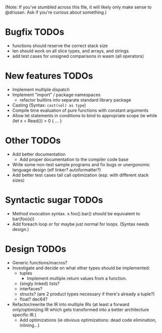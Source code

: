 (Note: If you've stumbled across this file, it will likely only make sense to @driusan. Ask if you're curious
about something.)

# Bugfix TODOs
- functions should reserve the correct stack size
- len should work on all slice types, and arrays, and strings
- add test cases for unsigned comparisons in wasm (all operators)

# New features TODOs

- Implement multiple dispatch
- Implement "import" / package namespaces
	- refactor builtins into separate standard library package
- Casting (Syntax: `cast(val) as type`)
- Compile time evaluation of pure functions with constant arguments
- Allow let statements in conditions to bind to appropriate scope (ie while (let x = Read()) > 0 { ... }

# Other TODOs

- Add better documentation
	- Add proper documentation to the compiler code base
- Write some non-test sample programs and fix bugs or unergonomic language design (elf linker? autoformatter?)
- Add better test cases tail call optimization (esp. with different stack sizes)

# Syntactic sugar TODOs

- Method invocation syntax. x.foo().bar() should be equivalent to bar(foo(x))
- Add foreach loop or for maybe just normal for loops. (Syntax needs design.)

# Design TODOs

- Generic functions/macros?
- Investigate and decide on what other types should be implemented:
	- tuples
		- Implement multiple return values from a function.
	- (singly linked) lists?
	- interfaces?
	- structs? (are 2 product types necessary if there's already a tuple?)
	- float? dec64?
- Refactor/rewrite the IR into multiple IRs (at least a forward only/optimizing IR which gets transformed into a better 
  architecture specific IR.)
	- Add optimizations (ie obvious optimizations: dead code elimination, inlining...)
